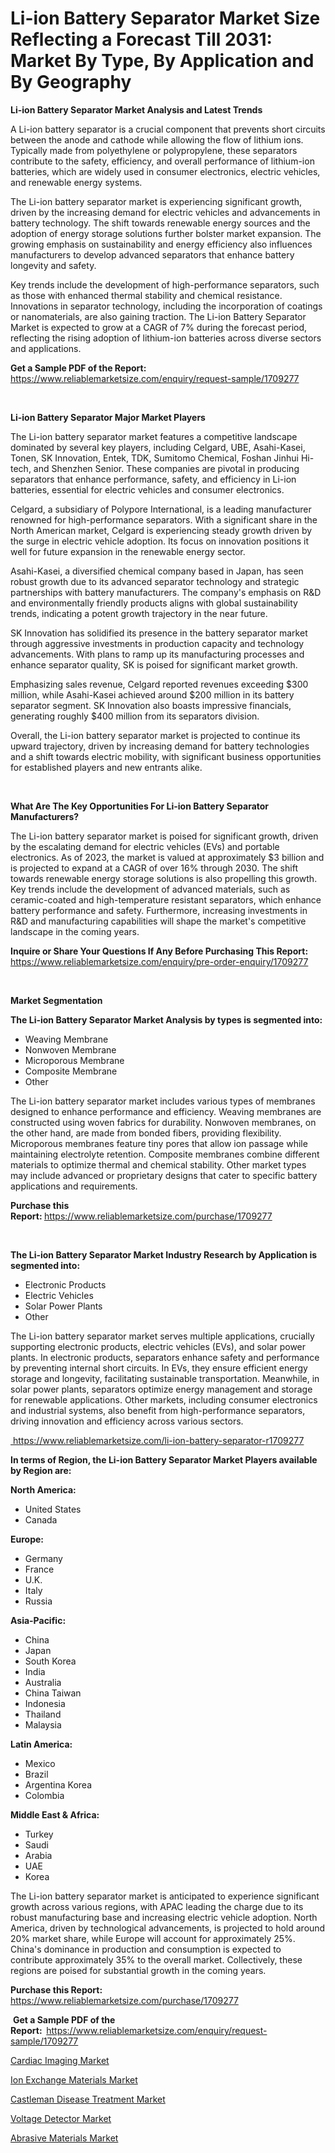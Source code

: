 <p><h1>Li-ion Battery Separator Market Size Reflecting a Forecast Till 2031: Market By Type, By Application and By Geography</h1></p><p><strong>Li-ion Battery Separator Market Analysis and Latest Trends</strong></p>
<p><p>A Li-ion battery separator is a crucial component that prevents short circuits between the anode and cathode while allowing the flow of lithium ions. Typically made from polyethylene or polypropylene, these separators contribute to the safety, efficiency, and overall performance of lithium-ion batteries, which are widely used in consumer electronics, electric vehicles, and renewable energy systems.</p><p>The Li-ion battery separator market is experiencing significant growth, driven by the increasing demand for electric vehicles and advancements in battery technology. The shift towards renewable energy sources and the adoption of energy storage solutions further bolster market expansion. The growing emphasis on sustainability and energy efficiency also influences manufacturers to develop advanced separators that enhance battery longevity and safety.</p><p>Key trends include the development of high-performance separators, such as those with enhanced thermal stability and chemical resistance. Innovations in separator technology, including the incorporation of coatings or nanomaterials, are also gaining traction. The Li-ion Battery Separator Market is expected to grow at a CAGR of 7% during the forecast period, reflecting the rising adoption of lithium-ion batteries across diverse sectors and applications.</p></p>
<p><strong>Get a Sample PDF of the Report:&nbsp;</strong> <a href="https://www.reliablemarketsize.com/enquiry/request-sample/1709277?utm_campaign=1767&utm_medium=2&utm_source=Github&utm_content=ia&utm_term=21102024&utm_id=li-ion-battery-separator">https://www.reliablemarketsize.com/enquiry/request-sample/1709277</a></p>
<p>&nbsp;</p>
<p><strong>Li-ion Battery Separator Major Market Players</strong></p>
<p><p>The Li-ion battery separator market features a competitive landscape dominated by several key players, including Celgard, UBE, Asahi-Kasei, Tonen, SK Innovation, Entek, TDK, Sumitomo Chemical, Foshan Jinhui Hi-tech, and Shenzhen Senior. These companies are pivotal in producing separators that enhance performance, safety, and efficiency in Li-ion batteries, essential for electric vehicles and consumer electronics.</p><p>Celgard, a subsidiary of Polypore International, is a leading manufacturer renowned for high-performance separators. With a significant share in the North American market, Celgard is experiencing steady growth driven by the surge in electric vehicle adoption. Its focus on innovation positions it well for future expansion in the renewable energy sector.</p><p>Asahi-Kasei, a diversified chemical company based in Japan, has seen robust growth due to its advanced separator technology and strategic partnerships with battery manufacturers. The company's emphasis on R&D and environmentally friendly products aligns with global sustainability trends, indicating a potent growth trajectory in the near future.</p><p>SK Innovation has solidified its presence in the battery separator market through aggressive investments in production capacity and technology advancements. With plans to ramp up its manufacturing processes and enhance separator quality, SK is poised for significant market growth.</p><p>Emphasizing sales revenue, Celgard reported revenues exceeding $300 million, while Asahi-Kasei achieved around $200 million in its battery separator segment. SK Innovation also boasts impressive financials, generating roughly $400 million from its separators division.</p><p>Overall, the Li-ion battery separator market is projected to continue its upward trajectory, driven by increasing demand for battery technologies and a shift towards electric mobility, with significant business opportunities for established players and new entrants alike.</p></p>
<p>&nbsp;</p>
<p><strong>What Are The Key Opportunities For Li-ion Battery Separator Manufacturers?</strong></p>
<p><p>The Li-ion battery separator market is poised for significant growth, driven by the escalating demand for electric vehicles (EVs) and portable electronics. As of 2023, the market is valued at approximately $3 billion and is projected to expand at a CAGR of over 16% through 2030. The shift towards renewable energy storage solutions is also propelling this growth. Key trends include the development of advanced materials, such as ceramic-coated and high-temperature resistant separators, which enhance battery performance and safety. Furthermore, increasing investments in R&D and manufacturing capabilities will shape the market's competitive landscape in the coming years.</p></p>
<p><strong>Inquire or Share Your Questions If Any Before Purchasing This Report:</strong> <a href="https://www.reliablemarketsize.com/enquiry/pre-order-enquiry/1709277?utm_campaign=1767&utm_medium=2&utm_source=Github&utm_content=ia&utm_term=21102024&utm_id=li-ion-battery-separator">https://www.reliablemarketsize.com/enquiry/pre-order-enquiry/1709277</a></p>
<p>&nbsp;</p>
<p><strong>Market Segmentation</strong></p>
<p><strong>The Li-ion Battery Separator Market Analysis by types is segmented into:</strong></p>
<p><ul><li>Weaving Membrane</li><li>Nonwoven Membrane</li><li>Microporous Membrane</li><li>Composite Membrane</li><li>Other</li></ul></p>
<p><p>The Li-ion battery separator market includes various types of membranes designed to enhance performance and efficiency. Weaving membranes are constructed using woven fabrics for durability. Nonwoven membranes, on the other hand, are made from bonded fibers, providing flexibility. Microporous membranes feature tiny pores that allow ion passage while maintaining electrolyte retention. Composite membranes combine different materials to optimize thermal and chemical stability. Other market types may include advanced or proprietary designs that cater to specific battery applications and requirements.</p></p>
<p><strong>Purchase this Report:&nbsp;</strong><a href="https://www.reliablemarketsize.com/purchase/1709277?utm_campaign=1767&utm_medium=2&utm_source=Github&utm_content=ia&utm_term=21102024&utm_id=li-ion-battery-separator">https://www.reliablemarketsize.com/purchase/1709277</a></p>
<p>&nbsp;</p>
<p><strong>The Li-ion Battery Separator Market Industry Research by Application is segmented into:</strong></p>
<p><ul><li>Electronic Products</li><li>Electric Vehicles</li><li>Solar Power Plants</li><li>Other</li></ul></p>
<p><p>The Li-ion battery separator market serves multiple applications, crucially supporting electronic products, electric vehicles (EVs), and solar power plants. In electronic products, separators enhance safety and performance by preventing internal short circuits. In EVs, they ensure efficient energy storage and longevity, facilitating sustainable transportation. Meanwhile, in solar power plants, separators optimize energy management and storage for renewable applications. Other markets, including consumer electronics and industrial systems, also benefit from high-performance separators, driving innovation and efficiency across various sectors.</p></p>
<p><a href="https://www.reliablemarketsize.com/li-ion-battery-separator-r1709277?utm_campaign=1767&utm_medium=2&utm_source=Github&utm_content=ia&utm_term=21102024&utm_id=li-ion-battery-separator">&nbsp;https://www.reliablemarketsize.com/li-ion-battery-separator-r1709277</a></p>
<p><strong>In terms of Region, the Li-ion Battery Separator Market Players available by Region are:</strong></p>
<p>
    <p> <strong> North America: </strong>
        <ul>
            <li>United States</li>
            <li>Canada</li>
        </ul>
        </p> 
    <p> <strong> Europe: </strong>
        <ul>
            <li>Germany</li>
            <li>France</li>
            <li>U.K.</li>
            <li>Italy</li>
            <li>Russia</li>
        </ul>
        </p> 
    <p> <strong> Asia-Pacific: </strong>
        <ul>
            <li>China</li>
            <li>Japan</li>
            <li>South Korea</li>
            <li>India</li>
            <li>Australia</li>
            <li>China Taiwan</li>
            <li>Indonesia</li>
            <li>Thailand</li>
            <li>Malaysia</li>
        </ul>
        </p> 
    <p> <strong> Latin America: </strong>
        <ul>
            <li>Mexico</li>
            <li>Brazil</li>
            <li>Argentina Korea</li>
            <li>Colombia</li>
        </ul>
        </p> 
    <p> <strong> Middle East & Africa: </strong>
        <ul>
            <li>Turkey</li>
            <li>Saudi</li>
            <li>Arabia</li>
            <li>UAE</li>
            <li>Korea</li>
        </ul>
    </p>
    </p>
<p><p>The Li-ion battery separator market is anticipated to experience significant growth across various regions, with APAC leading the charge due to its robust manufacturing base and increasing electric vehicle adoption. North America, driven by technological advancements, is projected to hold around 20% market share, while Europe will account for approximately 25%. China's dominance in production and consumption is expected to contribute approximately 35% to the overall market. Collectively, these regions are poised for substantial growth in the coming years.</p></p>
<p><strong>Purchase this Report: </strong><a href="https://www.reliablemarketsize.com/purchase/1709277?utm_campaign=1767&utm_medium=2&utm_source=Github&utm_content=ia&utm_term=21102024&utm_id=li-ion-battery-separator">https://www.reliablemarketsize.com/purchase/1709277</a></p>
<p>&nbsp;<strong>Get a Sample PDF of the Report:&nbsp;&nbsp;</strong><a href="https://www.reliablemarketsize.com/enquiry/request-sample/1709277?utm_campaign=1767&utm_medium=2&utm_source=Github&utm_content=ia&utm_term=21102024&utm_id=li-ion-battery-separator">https://www.reliablemarketsize.com/enquiry/request-sample/1709277</a></p>
<p><strong></strong></p>
<p><p><a href="https://www.linkedin.com/pulse/global-cardiac-imaging-market-size-trends-analysis-regional-j612c?utm_campaign=1767&utm_medium=2&utm_source=Github&utm_content=ia&utm_term=21102024&utm_id=li-ion-battery-separator">Cardiac Imaging Market</a></p><p><a href="https://www.linkedin.com/pulse/ion-exchange-materials-market-growth-outlook-from-2024-2031-9dc8c?utm_campaign=1767&utm_medium=2&utm_source=Github&utm_content=ia&utm_term=21102024&utm_id=li-ion-battery-separator">Ion Exchange Materials Market</a></p><p><a href="https://www.linkedin.com/pulse/castleman-disease-treatment-market-research-report-2024-2031-bhktc?utm_campaign=1767&utm_medium=2&utm_source=Github&utm_content=ia&utm_term=21102024&utm_id=li-ion-battery-separator">Castleman Disease Treatment Market</a></p><p><a href="https://www.linkedin.com/pulse/voltage-detector-market-dynamics-application-types-emerging-veljc?utm_campaign=1767&utm_medium=2&utm_source=Github&utm_content=ia&utm_term=21102024&utm_id=li-ion-battery-separator">Voltage Detector Market</a></p><p><a href="https://www.linkedin.com/pulse/global-abrasive-materials-market-analysis-key-trends-future-vdgnc?utm_campaign=1767&utm_medium=2&utm_source=Github&utm_content=ia&utm_term=21102024&utm_id=li-ion-battery-separator">Abrasive Materials Market</a></p></p>